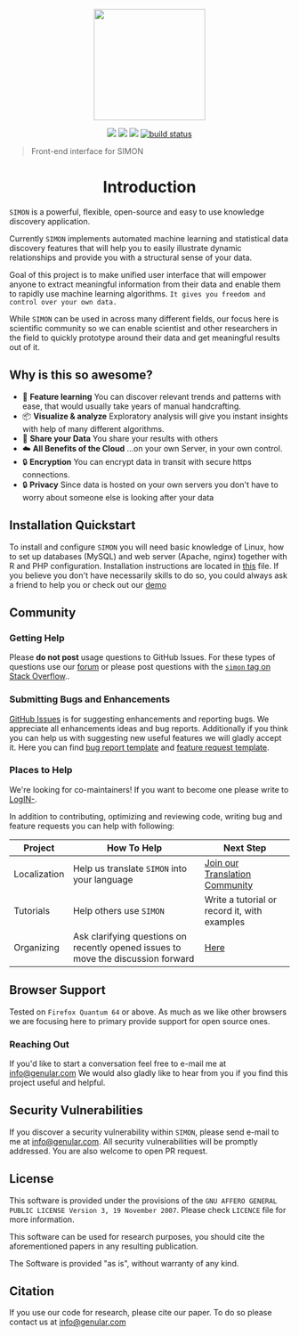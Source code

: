 <p align="center">
    <img width="200" src="https://github.com/genular/simon-frontend/raw/master/src/app/assets/logo/png/dark_logo_transparent@2x.png">         
</p>
<p align="center">
    <a href="https://crowdin.com/project/genular" alt="Help us translate">
        <img src="https://d322cqt584bo4o.cloudfront.net/genular/localized.svg" /></a>
    <a href="https://app.fossa.io/projects/git%2Bgithub.com%2Fgenular%2Fsimon-frontend?ref=badge_small" alt="Licence">
        <img src="https://app.fossa.io/api/projects/git%2Bgithub.com%2Fgenular%2Fsimon-frontend.svg?type=small" /></a>
    <a href="#reposize">
        <img src="https://img.shields.io/github/repo-size/genular/simon-frontend.svg" /></a>
    <a href="https://twitter.com/intent/follow?screen_name=genular" alt="Follow us on twitter">
        <img src="https://img.shields.io/twitter/follow/genular.svg?label=Follow&style=social&logo=twitter" alt="build status"></a>
</p>

> Front-end interface for SIMON

<h1 align="center">Introduction</h1>

`SIMON` is a powerful, flexible, open-source and easy to use knowledge discovery application.

Currently `SIMON` implements automated machine learning and statistical data discovery features
that will help you to easily illustrate dynamic relationships and provide you with a structural sense of your data.

Goal of this project is to make unified user interface that will empower anyone to extract meaningful information from their data and enable them to rapidly use machine learning algorithms. `It gives you freedom and control over your own data.`

While `SIMON` can be used in across many different fields, 
our focus here is scientific community so we can enable scientist and other researchers in the field to quickly prototype around their data and get meaningful results out of it.

## Why is this so awesome?
* :file_folder: **Feature learning** You can discover relevant trends and patterns with ease, that would usually take years of manual handcrafting.
* :package: **Visualize & analyze** Exploratory analysis will give you instant insights with help of many different algorithms.
* :arrows_counterclockwise: **Share your Data** You share your results with others
* :cloud: **All Benefits of the Cloud** ...on your own Server, in your own control.
* :lock: **Encryption** You can encrypt data in transit with secure https connections.
* :lock: **Privacy** Since data is hosted on your own servers you don't have to worry about someone else is looking after your data


## Installation Quickstart
To install and configure `SIMON` you will need basic knowledge of Linux, how to set up databases (MySQL) and web server (Apache, nginx) together with R and PHP configuration.
Installation instructions are located in [this](INSTALL.md) file.
If you believe you don't have necessarily skills to do so, you could always ask a friend to help you or check out our [demo](https://dashboard.genular.org)

## Community

### Getting Help
Please **do not post** usage questions to GitHub Issues. For these types of questions use our [forum](https://community.genular.org) or please post questions with the [`simon` tag on Stack Overflow](http://stackoverflow.com/questions/tagged/simon)..

### Submitting Bugs and Enhancements
[GitHub Issues](https://github.com/genular) is for suggesting enhancements and reporting bugs.
We appreciate all enhancements ideas and bug reports. Additionally if you think you can help us with suggesting new useful features we will gladly accept it.
Here you can find [bug report template](.github/ISSUE_TEMPLATE/bug_report.md) and [feature request template](.github/ISSUE_TEMPLATE/feature_request.md).

### Places to Help
We're looking for co-maintainers! If you want to become one please write to [LogIN-](https://github.com/LogIN-).

In addition to contributing, optimizing and reviewing code, writing bug and feature requests you can help with following:

Project | How To Help | Next Step
--- | --- | --- |
Localization | Help us translate `SIMON` into your language | [Join our Translation Community](https://crowdin.com/project/genular)
Tutorials | Help others use `SIMON` | Write a tutorial or record it, with examples
Organizing | Ask clarifying questions on recently opened issues to move the discussion forward | [Here](https://github.com/genular/simon-frontend/blob/master/)

## Browser Support
Tested on `Firefox Quantum 64` or above. As much as we like other browsers we are focusing here to primary provide support for open source ones.

<!---
## Backers
Support us with a monthly donation and help us continue our activities. [[Become a backer](https://opencollective.com/genular#backer)]

## Sponsors
Become a sponsor and get your logo on our README on Github with a link to your site. [[Become a sponsor](https://opencollective.com/genular#sponsor)]
-->

### Reaching Out
If you'd like to start a conversation feel free to e-mail me at [info@genular.com](mailto:info@genular.com)
We would also gladly like to hear from you if you find this project useful and helpful.

## Security Vulnerabilities
If you discover a security vulnerability within `SIMON`, please send e-mail to me at [info@genular.com](mailto:info@genular.com). All security vulnerabilities will be promptly addressed. You are also welcome to open PR request.

## License
This software is provided under the provisions of the `GNU AFFERO GENERAL PUBLIC LICENSE Version 3, 19 November 2007`. 
Please check `LICENCE` file for more information.

This software can be used for research purposes, you should cite
the aforementioned papers in any resulting publication.

The Software is provided "as is", without warranty of any kind.

## Citation
If you use our code for research, please cite our paper.
To do so please contact us at [info@genular.com](mailto:info@genular.com)